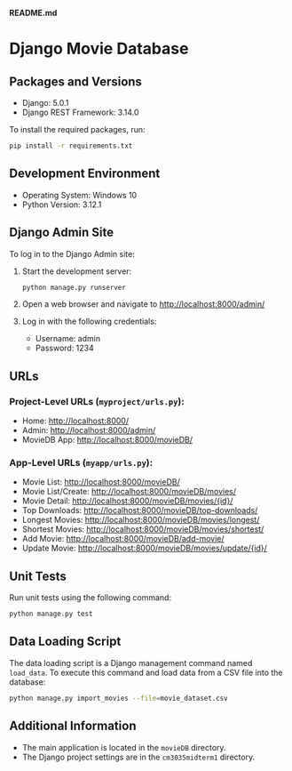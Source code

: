 **README.md**

# Django Movie Database

## Packages and Versions

- Django: 5.0.1
- Django REST Framework: 3.14.0

To install the required packages, run:

```bash
pip install -r requirements.txt
```

## Development Environment

- Operating System: Windows 10
- Python Version: 3.12.1

## Django Admin Site

To log in to the Django Admin site:

1. Start the development server:

   ```bash
   python manage.py runserver
   ```

2. Open a web browser and navigate to [http://localhost:8000/admin/](http://localhost:8000/admin/)

3. Log in with the following credentials:

   - Username: admin
   - Password: 1234

## URLs

### Project-Level URLs (`myproject/urls.py`):

- Home: [http://localhost:8000/](http://localhost:8000/)
- Admin: [http://localhost:8000/admin/](http://localhost:8000/admin/)
- MovieDB App: [http://localhost:8000/movieDB/](http://localhost:8000/movieDB/)

### App-Level URLs (`myapp/urls.py`):

- Movie List: [http://localhost:8000/movieDB/](http://localhost:8000/movieDB/)
- Movie List/Create: [http://localhost:8000/movieDB/movies/](http://localhost:8000/movieDB/movies/)
- Movie Detail: [http://localhost:8000/movieDB/movies/{id}/](http://localhost:8000/movieDB/movies/{id}/)
- Top Downloads: [http://localhost:8000/movieDB/top-downloads/](http://localhost:8000/movieDB/top-downloads/)
- Longest Movies: [http://localhost:8000/movieDB/movies/longest/](http://localhost:8000/movieDB/movies/longest/)
- Shortest Movies: [http://localhost:8000/movieDB/movies/shortest/](http://localhost:8000/movieDB/movies/shortest/)
- Add Movie: [http://localhost:8000/movieDB/add-movie/](http://localhost:8000/movieDB/add-movie/)
- Update Movie: [http://localhost:8000/movieDB/movies/update/{id}/](http://localhost:8000/movieDB/movies/update/{id}/)



## Unit Tests

Run unit tests using the following command:

```bash
python manage.py test
```

## Data Loading Script

The data loading script is a Django management command named `load_data`. To execute this command and load data from a CSV file into the database:

```bash
python manage.py import_movies --file=movie_dataset.csv
```

## Additional Information

- The main application is located in the `movieDB` directory.
- The Django project settings are in the `cm3035midterm1` directory.
